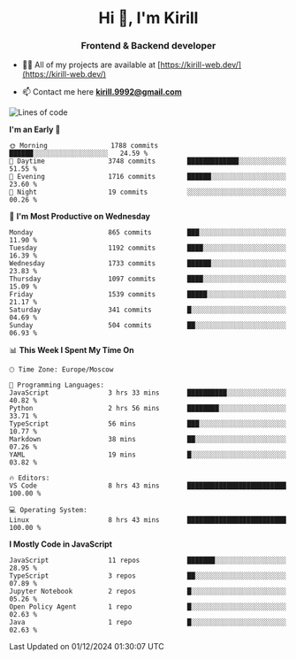 <h1 align="center">Hi 👋, I'm Kirill</h1>
<h3 align="center">Frontend & Backend developer</h3>

- 👨‍💻 All of my projects are available at [https://kirill-web.dev/](https://kirill-web.dev/)

- 📫 Contact me here **kirill.9992@gmail.com**











<!--START_SECTION:waka-->
![Lines of code](https://img.shields.io/badge/From%20Hello%20World%20I%27ve%20Written-5.0%20million%20lines%20of%20code-blue)

**I'm an Early 🐤** 

```text
🌞 Morning                1788 commits        ██████░░░░░░░░░░░░░░░░░░░   24.59 % 
🌆 Daytime                3748 commits        █████████████░░░░░░░░░░░░   51.55 % 
🌃 Evening                1716 commits        ██████░░░░░░░░░░░░░░░░░░░   23.60 % 
🌙 Night                  19 commits          ░░░░░░░░░░░░░░░░░░░░░░░░░   00.26 % 
```
📅 **I'm Most Productive on Wednesday** 

```text
Monday                   865 commits         ███░░░░░░░░░░░░░░░░░░░░░░   11.90 % 
Tuesday                  1192 commits        ████░░░░░░░░░░░░░░░░░░░░░   16.39 % 
Wednesday                1733 commits        ██████░░░░░░░░░░░░░░░░░░░   23.83 % 
Thursday                 1097 commits        ████░░░░░░░░░░░░░░░░░░░░░   15.09 % 
Friday                   1539 commits        █████░░░░░░░░░░░░░░░░░░░░   21.17 % 
Saturday                 341 commits         █░░░░░░░░░░░░░░░░░░░░░░░░   04.69 % 
Sunday                   504 commits         ██░░░░░░░░░░░░░░░░░░░░░░░   06.93 % 
```


📊 **This Week I Spent My Time On** 

```text
🕑︎ Time Zone: Europe/Moscow

💬 Programming Languages: 
JavaScript               3 hrs 33 mins       ██████████░░░░░░░░░░░░░░░   40.82 % 
Python                   2 hrs 56 mins       ████████░░░░░░░░░░░░░░░░░   33.71 % 
TypeScript               56 mins             ███░░░░░░░░░░░░░░░░░░░░░░   10.77 % 
Markdown                 38 mins             ██░░░░░░░░░░░░░░░░░░░░░░░   07.26 % 
YAML                     19 mins             █░░░░░░░░░░░░░░░░░░░░░░░░   03.82 % 

🔥 Editors: 
VS Code                  8 hrs 43 mins       █████████████████████████   100.00 % 

💻 Operating System: 
Linux                    8 hrs 43 mins       █████████████████████████   100.00 % 
```

**I Mostly Code in JavaScript** 

```text
JavaScript               11 repos            ███████░░░░░░░░░░░░░░░░░░   28.95 % 
TypeScript               3 repos             ██░░░░░░░░░░░░░░░░░░░░░░░   07.89 % 
Jupyter Notebook         2 repos             █░░░░░░░░░░░░░░░░░░░░░░░░   05.26 % 
Open Policy Agent        1 repo              █░░░░░░░░░░░░░░░░░░░░░░░░   02.63 % 
Java                     1 repo              █░░░░░░░░░░░░░░░░░░░░░░░░   02.63 % 
```




 Last Updated on 01/12/2024 01:30:07 UTC
<!--END_SECTION:waka-->
